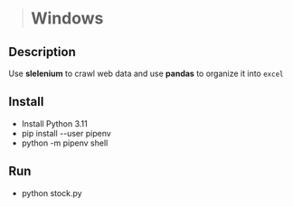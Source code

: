># Windows

## Description
Use **slelenium** to crawl web data and use **pandas** to organize it into `excel`

## Install

- Install Python 3.11
- pip install --user pipenv
- python -m pipenv shell

## Run
- python stock.py
